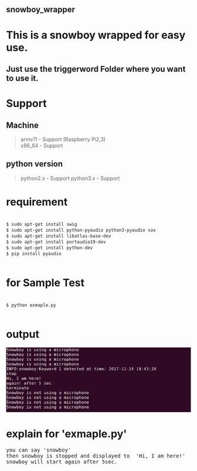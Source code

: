 ## snowboy_wrapper<br>
# This is a snowboy wrapped for easy use.<br>


Just use the triggerword Folder where you want to use it.
---

Support
===

Machine
------

> armv7l - Support (Raspberry Pi2,3)<br>
x86_64 - Support


python version
------
>  python2.x - Support
   python3.x - Support



requirement
===

<pre>
<code>
$ sudo apt-get install swig
$ sudo apt-get install python-pyaudio python3-pyaudio sox
$ sudo apt-get install libatlas-base-dev
$ sudo apt-get install portaudio19-dev
$ sudo apt-get install python-dev
$ pip install pyaudio
</code>
</pre>


for Sample Test
===

<pre>
<code>
$ python exmaple.py
</code>
</pre>


output
===


![img](./img/screen.png)


explain for 'exmaple.py'
===

<pre>
you can say 'snowboy'
then snowboy is stopped and displayed to  'Hi, I am here!'
snowboy will start again after 5sec.
</pre>
